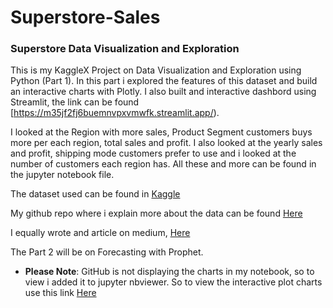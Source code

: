 # Superstore-Sales
### Superstore Data Visualization and Exploration
This is my KaggleX Project on Data Visualization and Exploration using Python (Part 1). 
In this part i explored the features of this dataset and build an interactive charts with Plotly. I also built and interactive dashbord using Streamlit, the link can be found [https://m35jf2fj6buemnvpxvmwfk.streamlit.app/).

I looked at the Region with more sales, Product Segment customers buys more per each region, total sales and profit. I also looked at the yearly sales and profit, shipping mode customers prefer to use and i looked at the number of customers each region has. All these and more can be found in the jupyter notebook file.

The dataset used can be found in [Kaggle](https://www.kaggle.com/datasets/vivek468/superstore-dataset-final)

My github repo where i explain more about the data can be found [Here](https://www.kaggle.com/datasets/vivek468/superstore-dataset-final)


I equally wrote and article on medium, [Here](https://medium.com/@oriji.sandra_21900/building-interactive-charts-with-plotly-07a379452c74)

The Part 2 will be on Forecasting with Prophet.

* **Please Note**:
GitHub is not displaying the charts in my notebook, so to view i added it to jupyter nbviewer. So to view the interactive plot charts use this link [Here](https://nbviewer.org/github/Onyinye91-ctrl/Superstore-Sales/blob/main/stores.ipynb)
